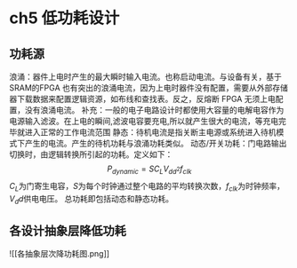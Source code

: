 
# ch5 低功耗设计
## 功耗源
浪涌：器件上电时产生的最大瞬时输入电流。也称启动电流。与设备有关，基于SRAM的FPGA 也有突出的浪涌电流，因为上电时器件没有配置，需要从外部存储器下载数据来配置逻辑资源，如布线和查找表。反之，反熔断 FPGA 无须上电配置，没有浪涌电流。
补充：一般的电子电路设计时都使用大容量的电解电容作为电源输入滤波。在上电的瞬间,滤波电容要充电,所以就产生很大的电流，等充电完毕就进入正常的工作电流范围
静态：待机电流是指关断主电源或系统进入待机模式下产生的电流。产生的待机功耗与浪涌功耗类似。
动态/开关功耗：门电路输出切换时，由逻辑转换所引起的功耗。定义如下：
$$
P_{dynamic} = SC_LV_{dd^2}f_{clk}
$$
$C_L$为门寄生电容，$S$为每个时钟通过整个电路的平均转换次数，$f_{clk}$为时钟频率，$V_dd$供电电压。
总功耗即包括动态和静态功耗。

## 各设计抽象层降低功耗
![[各抽象层次降功耗图.png]]



